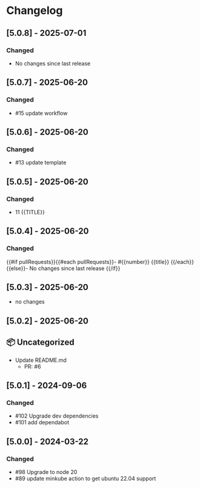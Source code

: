 # Changelog

## [5.0.8] - 2025-07-01

### Changed

- No changes since last release
## [5.0.7] - 2025-06-20

### Changed

- #15 update workflow

## [5.0.6] - 2025-06-20

### Changed

- #13 update template

## [5.0.5] - 2025-06-20

### Changed

- 11 {{TITLE}}

## [5.0.4] - 2025-06-20

### Changed

{{#if pullRequests}}{{#each pullRequests}}- #{{number}} {{title}}
{{/each}}{{else}}- No changes since last release
{{/if}}

## [5.0.3] - 2025-06-20

- no changes

## [5.0.2] - 2025-06-20

## 📦 Uncategorized

- Update README.md
   - PR: #6

## [5.0.1] - 2024-09-06

### Changed

- #102 Upgrade dev dependencies
- #101 add dependabot

## [5.0.0] - 2024-03-22

### Changed

- #98 Upgrade to node 20
- #89 update minkube action to get ubuntu 22.04 support
